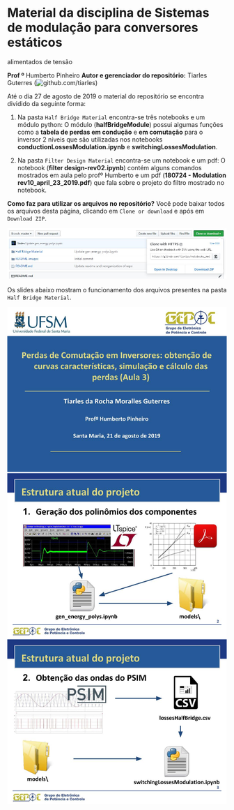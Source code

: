 # Material da disciplina de Sistemas de modulação para conversores estáticos 
alimentados de tensão

**Prof º** Humberto Pinheiro
**Autor e gerenciador do repositório:** Tiarles Guterres 
(![github.com/tiarles](github.com/tiarles))

Até o dia 27 de agosto de 2019 o material do repositório se encontra dividido 
da seguinte forma:

1. Na pasta ``Half Bridge Material`` encontra-se três notebooks e um módulo 
python: O módulo (**halfBridgeModule**) possui algumas funções como a 
**tabela de perdas em condução** e **em comutação** para o inversor 2 níveis 
que são utilizadas nos notebooks **conductionLossesModulation.ipynb** e 
**switchingLossesModulation**.

2. Na pasta ``Filter Design Material`` encontra-se um notebook e um pdf:
O notebook (**filter design-rev02.ipynb**) contém alguns comandos mostrados 
em aula pelo profº Humberto e um pdf 
(**180724 - Modulation rev10_april_23_2019.pdf**) que fala sobre o projeto do 
filtro mostrado no notebook.

**Como faz para utilizar os arquivos no repositório?** Você pode baixar todos 
os arquivos desta página, clicando em ``Clone or download`` e após em 
``Download ZIP``.

![](README-images\download_shortcut.jpg)

Os slides abaixo mostram o funcionamento dos arquivos presentes na pasta
``Half Bridge Material``.



![](README-images/1.jpg)
![](README-images/2.jpg)
![](README-images/3.jpg)
